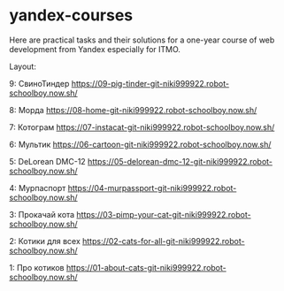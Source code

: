 # yandex-courses
Here are practical tasks and their solutions for a one-year course of web development from Yandex especially for ITMO.

Layout:

9: СвиноТиндер
https://09-pig-tinder-git-niki999922.robot-schoolboy.now.sh/

8: Морда
https://08-home-git-niki999922.robot-schoolboy.now.sh/

7: Котограм
https://07-instacat-git-niki999922.robot-schoolboy.now.sh/

6: Мультик
https://06-cartoon-git-niki999922.robot-schoolboy.now.sh/

5: DeLorean DMC-12
https://05-delorean-dmc-12-git-niki999922.robot-schoolboy.now.sh/

4: Мурпаспорт
https://04-murpassport-git-niki999922.robot-schoolboy.now.sh/

3: Прокачай кота
https://03-pimp-your-cat-git-niki999922.robot-schoolboy.now.sh/

2: Котики для всех
https://02-cats-for-all-git-niki999922.robot-schoolboy.now.sh/

1: Про котиков
https://01-about-cats-git-niki999922.robot-schoolboy.now.sh/

